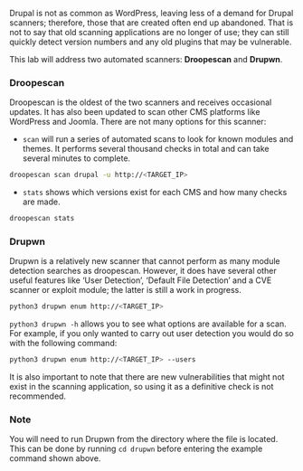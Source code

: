 Drupal is not as common as WordPress, leaving less of a demand for Drupal scanners; therefore, those that are created often end up abandoned. That is not to say that old scanning applications are no longer of use; they can still quickly detect version numbers and any old plugins that may be vulnerable.

This lab will address two automated scanners: **Droopescan** and **Drupwn**.

### Droopescan
Droopescan is the oldest of the two scanners and receives occasional updates. It has also been updated to scan other CMS platforms like WordPress and Joomla. There are not many options for this scanner:

- `scan` will run a series of automated scans to look for known modules and themes. It performs several thousand checks in total and can take several minutes to complete.
```bash
droopescan scan drupal -u http://<TARGET_IP>
```

- `stats` shows which versions exist for each CMS and how many checks are made.
```bash
droopescan stats
```

### Drupwn
Drupwn is a relatively new scanner that cannot perform as many module detection searches as droopescan. However, it does have several other useful features like ‘User Detection’, ‘Default File Detection’ and a CVE scanner or exploit module; the latter is still a work in progress.
```bash
python3 drupwn enum http://<TARGET_IP>
```

`python3 drupwn -h` allows you to see what options are available for a scan. For example, if you only wanted to carry out user detection you would do so with the following command:
```bash
python3 drupwn enum http://<TARGET_IP> --users
```

It is also important to note that there are new vulnerabilities that might not exist in the scanning application, so using it as a definitive check is not recommended.

### Note
You will need to run Drupwn from the directory where the file is located. This can be done by running `cd drupwn` before entering the example command shown above.